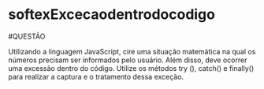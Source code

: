 # softexExcecaodentrodocodigo


#QUESTÃO

Utilizando a linguagem JavaScript, cire uma situação matemática na qual os números precisam ser informados pelo usuário. Além disso, deve ocorrer uma excessão dentro do código. Utilize os métodos try (), catch() e finally() para realizar a captura e o tratamento dessa exceção.
